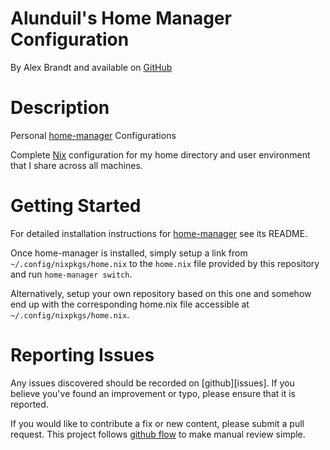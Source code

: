 # Alunduil's Home Manager Configuration

By Alex Brandt and available on [GitHub](https://github.com/alunduil/alunduil-home)

# Description

Personal [home-manager] Configurations

Complete [Nix] configuration for my home directory and user environment that I
share across all machines.

# Getting Started

For detailed installation instructions for [home-manager] see its README.

Once home-manager is installed, simply setup a link from
`~/.config/nixpkgs/home.nix` to the `home.nix` file provided by this
repository and run `home-manager switch`.

Alternatively, setup your own repository based on this one and somehow end up
with the corresponding home.nix file accessible at
`~/.config/nixpkgs/home.nix`.

# Reporting Issues

Any issues discovered should be recorded on \[github\]\[issues\].  If you believe
you've found an improvement or typo, please ensure that it is reported.

If you would like to contribute a fix or new content, please submit a pull
request.  This project follows [github flow] to make manual review simple.

[github flow]: https://guides.github.com/introduction/flow/
[home-manager]: https://github.com/rycee/home-manager
[nix]: https://nixos.org/nixos/manual/
